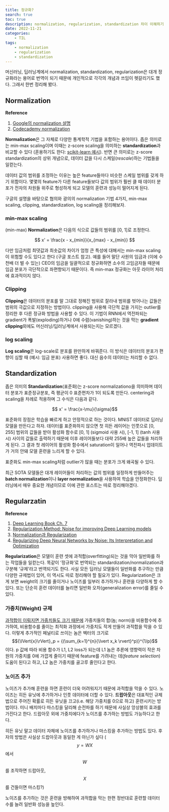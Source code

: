 ```yaml
---
title: 정규화?
search: true
toc: true
description: normalization, regularization, standardization 차이 이해하기
date: 2022-11-21
categories:
    - TIL
tags: 
    - normalization
    - regularization
    - standardization
---
```


머신러닝, 딥러닝계에서 normalization, standardization, regularization은 대개 정규화라는 용어로 번역이 되기 때문에 개인적으로 각각의 개념과 쓰임이 헷갈리기도 했다. 그래서 한번 정리해 봤다.

## Normalization

**Reference**
1. [Google의 normalization 설명](https://developers.google.com/machine-learning/data-prep/transform/normalization?hl=en)
2. [Codecademy normalization](https://www.codecademy.com/article/normalization)


**Normalization**은 그 자체로 다양한 통계학적 기법을 포함하는 용어이다. 좁은 의미로는 min-max scaling이며 이때는 z-score scaling을 의미하는 **standardization**과 비교할 수 있다 (혼용하기도 한다: [scikit-learn 예시](https://scikit-learn.org/stable/modules/preprocessing.html)). 반면 큰 의미로는 z-score standardization의 상위 개념으로, 데이터 값을 다시 스케일(*rescale*)하는 기법들을 일컫는다. 

데이터 값의 범위를 조정하는 이유는 높은 feature들마다 비슷한 스케일 범위를 갖게 하기 위함이다. 몇몇의 feature가 다른 feature들보다 값의 범위가 훨씬 클 때 데이터 분포가 전자의 차원들 위주로 형성하게 되고 모델의 훈련과 성능이 떨어지게 된다. 

구글의 설명을 바탕으로 협의와 광의의 normalization 기법 4가지, min-max scaling, clipping, standardization, log scaling을 정리해보자.

### min-max scaling

(min-max) **Normalization**은 다음의 식으로 값들의 범위를 [0, 1]로 조정한다.

$$ x' = \frac{x - x_{min}}{x_{max} - x_{min}} $$

다만 임금처럼 최댓값과 최솟값의 차이가 엄청 큰 특성에 대해서는 min-max scaling이 위험할 수도 있다고 한다 (구글 포스트 참고). 예를 들어 말단 사원의 임금과 (이에 수천배 더 벌 수 있는) CEO의 임금을 일괄적으로 정규화하면 소수의 고임금자들 때문에 임금 분포가 극단적으로 좌편향되기 때문이다. 즉 min-max 정규화는 아웃 라이어 처리에 효과적이지 않다.


### Clipping

**Clipping**은 데이터의 분포를 말 그대로 정해진 범위로 잘라내 범위를 벗어나는 값들은 범위의 극값으로 지정하는 방법이다. clipping을 사용해 극단적 값을 가지는 outlier를 정리한 후 다른 정규화 방법을 사용할 수 있다. 이 기법이 RNN에서 역전파되는 gradient가 폭발(exploding)하거나 0에 수렴(vanishing)하는 것을 막는 **gradient clipping**외에도 머신러닝/딥러닝계에서 사용되는지는 모르겠다.

### log scaling

**Log scaling**은 log-scale로 분포를 완만하게 바꿔준다. 이 방식은 데이터의 분포가 편향이 심할 때 (예시: 임금 분포) 사용하면 좋다. 대신 음수의 데이터는 처리할 수 없다.

## Standardization

좁은 의미의 **Standardization**(표준화)는 z-score normalizationo을 의미하며 데이터 분포가 표준정규분포, 즉 평균이 0 표준편차가 1이 되도록 만든다. centering과 scaling을 차례로 적용하며 그 수식은 다음과 같다.

$$ x' = \frac{x-\mu}{\sigma}$$

표준화의 장점은 학습을 빠르게 하고 안정적으로 하는 것이다. MNIST 데이터로 딥러닝 모델을 만든다고 하자. 데이터를 표준화하지 않으면 첫 히든 레이어는 인풋으로 [0, 255] 범위의 값들을 받아 활성화 함수로 [0, 1] (sigmoid 사용 시), [-1, 1] (tanh 사용 시) 사이의 값들로 출력하기 때문에 이후 레이어들보다 대략 255배 높은 값들을 처리하게 된다. 그 결과 첫 레이어의 활성화 함수에서 saturation이 일어나 역전파시 업데이트가 거의 안돼 모델 훈련을 느리게 할 수 있다.
 
표준화도 min-max scaling처럼 outlier가 많을 때는 분포가 크게 왜곡될 수 있다. 

최근 SOTA 모델들은 대개 레이어들이 처리하는 값의 범위를 일정하게 만들어주는 **batch normalization**이나 **layer normalization**을 사용하여 학습을 안정화한다. 딥러닝에서 매우 중요한 개념이므로 이에 관한 포스트는 따로 정리해야겠다.

## Regularzatin

**Reference**
1. [Deep Learning Book Ch. 7](https://www.deeplearningbook.org/contents/regularization.html)
2. [Regularization Method: Noise for improving Deep Learning models](https://towardsdatascience.com/noise-its-not-always-annoying-1bd5f0f240f)
3. [Normalization과 Regularization](https://gaussian37.github.io/dl-concept-regularization/)
4. [Regularizing Deep Neural Networks by Noise: Its Interpretation and Optimization](https://proceedings.neurips.cc/paper/2017/file/217e342fc01668b10cb1188d40d3370e-Paper.pdf)

**Regularization**은 모델이 훈련 셋에 과적합(overfitting)되는 것을 막아 일반화를 하는 작업들을 일컫는다. 똑같이 ‘정규화’로 번역되는 standardization/normalization과 구분해 ‘규제’라고 번역되기도 한다. 사실 모든 딥러닝 모델들이 일반화를 추구하는 만큼 다양한 규제법이 있어, 이 역시도 따로 정리해야 할 필요가 있다. Regularization은 크게 보면 weight의 크기를 줄이거나 노이즈를 일부러 추가하거나 훈련을 다양하게 할 수 있다. 또는 단순히 훈련 데이터를 늘리면 일반화 오차(generalization error)를 줄일 수 있다. 

### 가중치(Weight) 규제

[과적합이 이뤄지면 가중치들도 크기 때문에](https://stats.stackexchange.com/questions/64208/why-do-overfitted-models-tend-to-have-large-coefficients) 가중치들의 합(놈; norm)을 비용함수에 추가하여, 비용함수를 줄이는 최적화 과정에서 가중치도 작게 만들어 과적합을 막을 수 있다. 이렇게 추가적인 페널티로 쓰이는 놈은 벡터의 크기로 $${\lVert{x}\rVert}_p = {(\sum_{k=1}^{n}{\lvert x_k \rvert}^p)}^{1/p}$$이다. p 값에 따라 비용 함수가 L1, L2 loss가 되는데 L1 놈은 추론에 영향력이 작은 차원의 가중치를 0에 가깝게 줄이기 때문에 feature를 가려내는 데(*feature selection*) 도움이 된다고 하고, L2 놈은 가중치를 골고루 줄인다고 한다. 

### 노이즈 추가

노이즈가 추가해 훈련을 하면 훈련이 더욱 어려워지기 때문에 과적합을 막을 수 있다. 노이즈는 히든 유닛에 추가하거나 인풋 데이터에 더할 수 있다. **드랍아웃**은 대표적인 규제법으로 주어진 확률로 히든 유닛을 끄고(i.e. 해당 가중치를 0으로 하고) 훈련시키는 방법이다. 미니 배치마다 마스킹을 달리해 순전파를 하기 때문에 사실상 앙상블의 효과를 가진다고 한다. 드랍아웃 외에 가중치에다가 노이즈를 추가하는 방법도 가능하다고 한다.

히든 유닛 말고 데이터 자체에 노이즈를 추가하거나 마스킹을 추가하는 방법도 있다. 후자의 방법은 사실상 드랍아웃과 동일한 게 아닌가 싶다 ($$ y = WX $$ 에서 $$ W $$를 조작하면 드랍아웃, $$X$$를 건들이면 마스킹?)

노이즈를 추가하는 것은 훈련을 방해하여 과적합을 막는 한편 정반대로 훈련할 데이터 수를 늘려 일반화 성능을 높인다.

